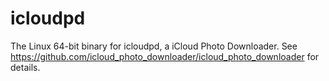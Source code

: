 # icloudpd

The Linux 64-bit binary for icloudpd, a iCloud Photo Downloader. See https://github.com/icloud_photo_downloader/icloud_photo_downloader for details.